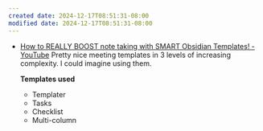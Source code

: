```yaml
---
created date: 2024-12-17T08:51:31-08:00
modified date: 2024-12-17T08:51:31-08:00
---
```

- [How to REALLY BOOST note taking with SMART Obsidian Templates! - YouTube](https://www.youtube.com/watch?v=b2_b1KrheJ4)
  Pretty nice meeting templates in 3 levels of increasing complexity.  I could imagine using them.
  
  **Templates used**
	- Templater
	- Tasks
	- Checklist
	- Multi-column